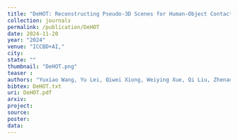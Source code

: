 ```yaml
---
title: "DeHOT: Reconstructing Pseudo-3D Scenes for Human-Object Contact Detection <span style='color: red;'>(Best Paper Award)</span>"
collection: journals
permalink: /publication/DeHOT
date: 2024-11-20
year: "2024"
venue: "ICCBD+AI,"
city: 
state: ""
thumbnail: "DeHOT.png"
teaser : 
authors: "Yuxiao Wang, Yu Lei, Qiwei Xiong, Weiying Xue, Qi Liu, Zhenao Wei"
bibtex: DeHOT.txt
uri: DeHOT.pdf
arxiv: 
project: 
source: 
poster: 
data:
---
```

